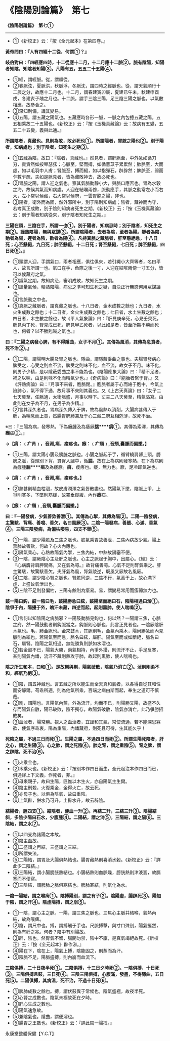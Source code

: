 # 《陰陽別論篇》　第七



**《陰陽別論篇》　第七①**


---
- ①《新校正》云：『按《全元起本》在第四卷。』


**黃帝問曰：『人有四經十二從，何謂①？』**


**岐伯對曰：『四經應四時，十二從應十二月，十二月應十二脈②。脈有陰陽，知陽者知陰，知陰者知陽③。凡陽有五，五五二十五陽④。**
- ①經，謂經脈。從，謂順從。
- ②春脈弦，夏脈洪，秋脈浮，冬脈沈，謂四時之經脈也。從，謂天氣順行十二辰之分，故應十二月也。十二月，謂春建寅卯辰，夏建已午未，秋建申酉戌，冬建亥子醜之月也。十二脈，謂手三陰三陽，足三陰三陽之脈也。以氣數相應，故參合之。
- ③深知則備，識其變易。
- ④五陽，謂五藏之陽氣也。五藏應時各形一脈，一脈之內包摠五藏之陽，五五相乘故二十五陽也。《新校正》云：『按《玉機真藏論》云：故病有五變，五五二十五變，義與此通。』


**所謂陰者，真藏也。見則為敗，敗必死也①。所謂陽者，胃脘之陽也②。別于陽者，知病處也；別于陰者，知死生之期③。**
- ①五藏為陰，故曰：『陰者，真藏也。』然見者，謂肝脈至，中外急如循刀刃，責責然如按琴瑟弦；心脈至，堅而搏，如循薏苡子累累然；肺脈至，大而虛，如以毛羽中人膚；腎脈至，搏而絕，如以指彈石，辟辟然；脾脈至，弱而乍數乍疏，夫如是脈見者，皆為藏敗神去，故必死也。
- ②胃脘之陽，謂人迎之氣也。察其氣脈動靜小大，與脈口應否也。胃為水榖之海，故候其氣而知病處。人迎在結喉兩傍，脈動應手，其脈之動常左小而右大，左小常以候藏，右大常以候府，一雲胃胞之陽，非也。
- ③陽者，衛外而為固，然外邪所中，別于陽則知病處；陰者，藏神而內守，若考真正成敗，別于陰則知病者死生之期。《新校正》云：『按《玉機真藏論》云：別于陽者知病從來，別于陰者知死生之期。』


**三陽在頭，三陰在手，所謂一也①。別于陽者，知病忌時；別于陰者，知死生之期②。謹熟陰陽，無與眾謀③。所謂陰陽者，去者為陰，至者為陽。靜者為陰，動者為陽，遲者為陰，數者為陽④。凡持真脈之藏脈者，肝至懸絕急，十八日死；心至懸絕，九日死；肺至懸絕，十二日死；腎至懸絕，七日死；脾至懸絕，四日死⑤。』**
- ①頭謂人迎，手謂氣口，兩者相應，俱往俱來，若引繩小大齊等者，名曰平人，故言所謂一也。氣口在手，魚際之後一寸，人迎在結喉兩傍一寸五分，皆可以候藏府之氣。
- ②識氣定期，故知病忌，審明成敗，故知死生之期。
- ③謹量氣候，精熟陰陽，病忌之準可知生死之疑，自決正行無惑何用眾謀議也。
- ④言脈動之中也。
- ⑤真脈之藏脈者，謂真藏之脈也。十八日者，金木成數之餘也；九日者，水火生成數之餘也；十二日者，金火生成數之餘也；七日者，水土生數之餘也；四日者，木生數之餘也，故《平人氣象論》曰：『肝見庚辛死，心見壬癸死，肺見丙丁死，腎見戊已死，脾見甲乙死者，以此如是者，皆至所期不勝而死也，何者？以不勝剋賊之氣也。』


**曰：『二陽之病發心脾，有不得隱曲，女子不月①。其傳為風消，其傳為息賁者，死不治②。』**
- ①二陽，謂陽明大腸及胃之脈也。隱曲，謂隱蔽委曲之事也。夫腸胃發病心脾受之，心受之則血不流，脾受之則味不化，血不流，故女子不月。味不化，則男子少精，是以隱蔽委曲之事不能為也。《陰陽應象大論》曰：『精不足者，補之以味，由是則味不化而精氣少也。』《奇病論》曰：『胞胎者繫于腎。』又《評熱病論》曰：『月事不來者，胞脈閉。』胞脈者屬于心而絡于胞中，今氣上廹肺心，氣不得下通，故月事不來則其義也。又《上古天真論》曰：『女子二七天癸至，任脈通，太衝脈盛，月事以時下。丈夫二八天癸至，精氣溢寫。由此則在女子為不月，在男子為少精。』
- ②言其深久者也。胃病深久傳入于脾，故為風熱以消削，大腸病甚傳入于肺，為喘息而上賁，然腸胃脾肺兼及于心三藏二府互相剋薄，故死不治。


※曰：『三陽為病，發寒熱，下為癰腫及為痿厥**腨****㾓**①。其傳為索澤，其傳為**㿗**疝②。』


**→【㾓：﹝疒肙﹞，音淵,㾓，痠疼也。㿗：﹝疒頹﹞,音頹,囊腫而偏墜。】**
- ①三陽，謂太陽小腸及膀胱之脈也。小腸之脈起于手，循臂繞肩髆上頭。膀胱之脈，從頭別下背，貫臀入膕中，循**腨**。故在上為病則發寒熱，在下為病則為癰腫**腨****㾓**及為痿厥。**㾓**，痠疼也。痿，無力也。厥，足冷即氣逆也。


**→【㾓：﹝疒肙﹞，音淵,㾓，痠疼也。】**
- ②熱甚則精血枯涸，故皮膚潤澤之氣皆散盡也。然陽氣下墜，陰脈上爭，上爭則寒多，下墜則筋緩，故睪垂縱緩，內作**㿗**疝。


**→【㿗：﹝疒頹﹞,音頹,囊腫而偏墜。】**


**曰：『一陽發病，少氣善欬善泄①。其傳為心掣，其傳為隔②。二陽一陰發病，主驚駭、背痛、善噫、善欠，名曰風厥③。二陰一陽發病，善脹、心滿、善氣④。三陽三陰發病，為偏枯痿易，四支不舉⑤。**
- ①一陽，謂少陽膽及三焦之脈也。膽氣乘胃故善泄，三焦內病故少氣。陽上熏肺故善欬，何故？心火內應也。
- ②隔氣乘心，心熱故陽氣內掣，三焦內結，中熱故隔塞不便。
- ③一陰，謂厥陰心主及肝之脈也。心主之脈起于胸中，出屬心。《經》云：『心病膺背肩胛間痛，又在氣為噫。』故背痛善噫。心氣不足則腎氣乘之。肝主驚駭，故驚駭善欠。夫肝氣為風，腎氣陵逆，既風又厥故名風厥。
- ④二陰，謂少陰心腎之脈也。腎膽同逆，三焦不行，氣蓄于上，故心滿下虛，上盛故氣泄出也。
- ⑤三陰不足則發偏枯，三陽有餘則為痿易。易，謂變易常用而痿弱無力也。


**鼓一陽曰鈎，鼓一陰曰毛，鼓陽勝急曰絃，鼓陽至而絕曰石，陰陽相過曰溜①。陰爭于內，陽擾于外，魄汗未藏，四逆而起，起則熏肺，使人喘鳴②。**
- ①言何以知陰陽之病脈邪？一陽鼓動脈見鈎也，何以然？一陽謂三焦，心脈之府，然一陽鼓動者則鈎脈當之，鈎脈則心脈也，此言正見者也。一陰厥陰肝木氣也。毛，肺金脈也。金來鼓木，其脈則毛，金氣內乘木，陽尚勝急而內見脈則為絃也。若陽氣至而急，脈名曰絃，屬肝。陽氣至而或如斷絕，脈名曰石，屬腎。陰陽之氣相過，無能勝負則脈如水溜也。
- ②若金鼓不已，陽氣大勝，兩氣相持，內爭外擾，則流汗不止，手足反寒，甚則陽氣內燔，流汗不藏則熱攻于肺，故起則熏肺，使人喘鳴也。


**陰之所生和本，曰和①。是故剛與剛，陽氣破散，陰氣乃消亡②。淖則剛柔不和，經氣乃絕③。**
- ①陰，謂五神藏也。言五藏之所以能生而全天真和氣者，以各得自從其和性而安靜爾。苟乖所適，則為他氣所乘，百端之病由斯而起，奉生之道可不慎哉。
- ②剛，謂陽也。言陽氣內蒸，外為流汗，灼而不已，則陽勝又陽，故盛不久存而陽氣自散，陽已破敗，陰不獨存，故陽氣破散，陰氣亦消亡，此乃爭勝招敗矣。
- ③血淖者，陽常勝。視人之血淖者，宜謹和其氣，常使流通，若不能深思寡欲，使氣序乖衷，陽為重陽，內燔藏府，則死且可待，生其能久乎！


**死陰之屬，不過三日而死①。生陽之屬，不過四日而死②。所謂生陽死陰者，肝之心，謂之生陽③。心之肺，謂之死陰④。肺之腎，謂之重陰⑤。腎之脾，謂之辟陰，死不治⑥。**
- ①火乘金也。
- ②木乘火也。《新校正》云：『按別本作四日而生，全元起注本作四日而已，俱通詳上下文義，作死者，非。』
- ③母來親子，故曰生陽，匪惟以木生火，亦自陽氣主生爾。
- ④陰主刑殺，火復乘金，金得火亡，故云死。
- ⑤亦母子也。以俱為陰氣，故曰重陰。
- ⑥上氣辟，併水乃可升。土辟水升，故云辟陰。


**結陽者，腫四支①。結陰者，便血一升②。再結二升，三結三升③。陰陽結斜，多陰少陽曰石水，少腹腫④。二陽結，謂之消⑤。三陽結，謂之隔⑥。三陰結，謂之水⑦。**
- ①以四支為諸陽之本故。
- ②陰主血故。
- ③二盛謂之再結，三盛謂之三結。
- ④所謂失法。
- ⑤二陽結，謂胃及大腸俱熱結也。腸胃藏熱則喜消水榖。《新校正》云：『詳此少二陰結。』
- ⑥三陽結，謂小腸膀胱熱結也。小腸結熱則血脈燥，膀胱熱則津液涸，故膈塞而不便寫。
- ⑦三陰結，謂脾肺之脈俱寒結也。脾肺寒結，則氣化為水。


**一陰一陽結，謂之喉痺①。陰搏陽別，謂之有子②。陰陽虛，腸辟死③。陽加于陰，謂之汗④。陰虛陽搏，謂之崩⑤。**
- ①一陰，謂心主之脈。一陽，謂三焦之脈也。三焦心主脈并絡喉，氣熱內結，故為喉痺。
- ②陰，謂尺中也。搏，謂搏觸于手也。尺脈搏擊，與寸口殊別，陽氣挺然，則為有妊之兆。何者？陰中有別陽故。
- ③辟，陰也。然胃氣不留，腸開勿禁，陰中不廩，是真氣竭絕故死。《新校正》云：『按《全元起本》辟作澼。』
- ④陽在下，陰在上，陽氣上搏，陰能固之，則蒸而為汗。
- ⑤陰脈不足，陽脈盛搏，則內崩而血流下。


**三陰俱搏，二十日夜半死①。二陰俱搏，十三日夕時死②。一陰俱搏，十日死③。三陽俱搏且鼓，三日死④。三陰三陽俱搏，心腹滿，發盡，不得隱曲，五日死⑤。二陽俱搏，其病溫，死不治，不過十日死⑥。**
- ①脾肺成數之餘也。搏，謂伏鼓異于常候也，陰氣盛極，故夜半死。
- ②心腎之成數也。陰氣未極故死在夕時。
- ③肝心生成之數也。
- ④陽氣速急故。
- ⑤兼陰氣也。隱曲，謂便瀉也。
- ⑤腸胃之王數也。《新校正》云：『詳此闕一陽搏。』


永康堂整體保健【Y.C.T】


